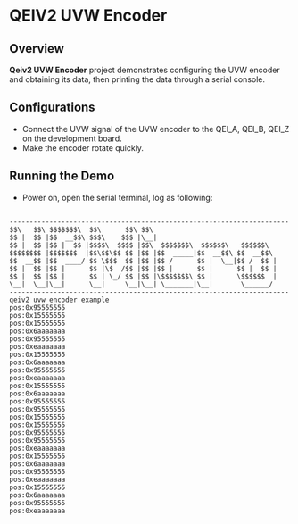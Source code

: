 # QEIV2 UVW Encoder

## Overview

**Qeiv2 UVW Encoder** project demonstrates configuring the UVW encoder and obtaining its data, then printing the data through a serial console.

## Configurations

- Connect the UVW signal of the UVW encoder to the QEI_A, QEI_B, QEI_Z on the development board.
- Make the encoder rotate quickly.

## Running the Demo

- Power on, open the serial terminal, log as following:

```console

----------------------------------------------------------------------
$$\   $$\ $$$$$$$\  $$\      $$\ $$\
$$ |  $$ |$$  __$$\ $$$\    $$$ |\__|
$$ |  $$ |$$ |  $$ |$$$$\  $$$$ |$$\  $$$$$$$\  $$$$$$\   $$$$$$\
$$$$$$$$ |$$$$$$$  |$$\$$\$$ $$ |$$ |$$  _____|$$  __$$\ $$  __$$\
$$  __$$ |$$  ____/ $$ \$$$  $$ |$$ |$$ /      $$ |  \__|$$ /  $$ |
$$ |  $$ |$$ |      $$ |\$  /$$ |$$ |$$ |      $$ |      $$ |  $$ |
$$ |  $$ |$$ |      $$ | \_/ $$ |$$ |\$$$$$$$\ $$ |      \$$$$$$  |
\__|  \__|\__|      \__|     \__|\__| \_______|\__|       \______/
----------------------------------------------------------------------
qeiv2 uvw encoder example
pos:0x95555555
pos:0x15555555
pos:0x15555555
pos:0x6aaaaaaa
pos:0x95555555
pos:0xeaaaaaaa
pos:0x15555555
pos:0x6aaaaaaa
pos:0x95555555
pos:0xeaaaaaaa
pos:0x15555555
pos:0x6aaaaaaa
pos:0x95555555
pos:0x95555555
pos:0x15555555
pos:0x15555555
pos:0x95555555
pos:0x95555555
pos:0xeaaaaaaa
pos:0x15555555
pos:0x6aaaaaaa
pos:0x95555555
pos:0xeaaaaaaa
pos:0x15555555
pos:0x6aaaaaaa
pos:0x95555555
pos:0xeaaaaaaa


```
